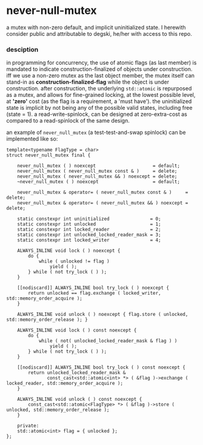 # never-null-mutex
a mutex with non-zero default, and implicit uninitialized state. I herewith consider public and attributable to degski, he/her with access to this repo.


### desciption
in programming for concurrency, the use of atomic flags (as last member) is mandated to indicate construction-finalized of objects under construction. iff we use a non-zero mutex as the last object member, the mutex itself can stand-in as **construction-finalized-flag** while the object is under construction. after construction, the underlying `std::atomic` is repurposed as a mutex, and allows for fine-grained locking, at the lowest possible level, at **'zero'** cost (as the flag is a requirement, a 'must have'). the uninitialized state is implicit by not being any of the possible valid states, including free (state = 1). a read-write-spinlock, can be designed at zero-extra-cost as compared to a read-spinlock of the same design.


an example of `never_null_mutex` (a test-test-and-swap spinlock) can be implemented like so:


    template<typename FlagType = char>
    struct never_null_mutex final {

        never_null_mutex ( ) noexcept                     = default;
        never_null_mutex ( never_null_mutex const & )     = delete;
        never_null_mutex ( never_null_mutex && ) noexcept = delete;
        ~never_null_mutex ( ) noexcept                    = default;

        never_null_mutex & operator= ( never_null_mutex const & )     = delete;
        never_null_mutex & operator= ( never_null_mutex && ) noexcept = delete;

        static constexpr int uninitialized               = 0;
        static constexpr int unlocked                    = 1;
        static constexpr int locked_reader               = 2;
        static constexpr int unlocked_locked_reader_mask = 3;
        static constexpr int locked_writer               = 4;

        ALWAYS_INLINE void lock ( ) noexcept {
            do {
                while ( unlocked != flag )
                    yield ( );
            } while ( not try_lock ( ) );
        }
        
        [[nodiscard]] ALWAYS_INLINE bool try_lock ( ) noexcept {
            return unlocked == flag.exchange ( locked_writer, std::memory_order_acquire );
        }
        
        ALWAYS_INLINE void unlock ( ) noexcept { flag.store ( unlocked, std::memory_order_release ); }

        ALWAYS_INLINE void lock ( ) const noexcept {
            do {
                while ( not( unlocked_locked_reader_mask & flag ) )
                    yield ( );
            } while ( not try_lock ( ) );
        }
        
        [[nodiscard]] ALWAYS_INLINE bool try_lock ( ) const noexcept {
            return unlocked_locked_reader_mask &
                   const_cast<std::atomic<int> *> ( &flag )->exchange ( locked_reader, std::memory_order_acquire );
        }
        
        ALWAYS_INLINE void unlock ( ) const noexcept {
            const_cast<std::atomic<FlagType> *> ( &flag )->store ( unlocked, std::memory_order_release );
        }

        private:
        std::atomic<int> flag = { unlocked };
    };

